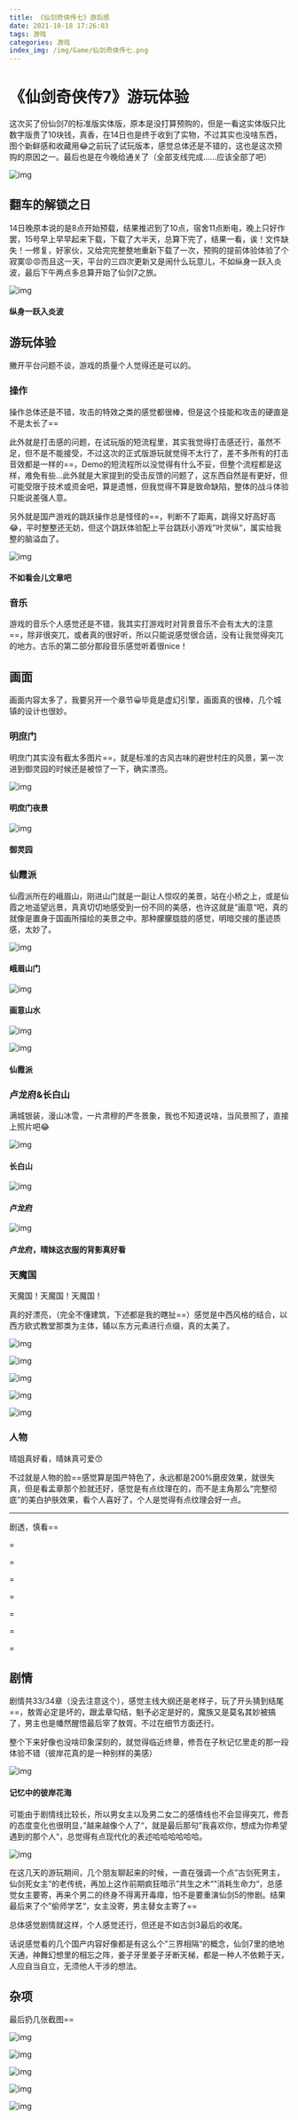 ```yaml
---
title: 《仙剑奇侠传七》游后感
date: 2021-10-18 17:26:03
tags: 游戏
categories: 游戏
index_img: /img/Game/仙剑奇侠传七.png
---
```


# 《仙剑奇侠传7》游玩体验

这次买了份仙剑7的标准版实体版，原本是没打算预购的，但是一看这实体版只比数字版贵了10块钱，真香，在14日也是终于收到了实物，不过其实也没啥东西，图个新鲜感和收藏用😂之前玩了试玩版本，感觉总体还是不错的，这也是这次预购的原因之一。最后也是在今晚给通关了（全部支线完成......应该全部了吧）

![img](https://imgheybox.max-c.com/bbs/2021/10/18/61991a8831e204185b1cceeac0f6ed94/thumb.jpeg)

## 翻车的解锁之日

14日晚原本说的是8点开始预载，结果推迟到了10点，宿舍11点断电，晚上只好作罢，15号早上早早起来下载，下载了大半天，总算下完了，结果一看，诶！文件缺失！一修复，好家伙，又给完完整整地重新下载了一次，预购的提前体验体验了个寂寞😡😡而且这一天，平台的三四次更新又是闹什么玩意儿，不如纵身一跃入炎波，最后下午两点多总算开始了仙剑7之旅。

![img](https://imgheybox.max-c.com/bbs/2021/10/18/172ae8ee17b862fe113540a71e2cfb62/thumb.png)

#### 纵身一跃入炎波

## 游玩体验

撇开平台问题不谈，游戏的质量个人觉得还是可以的。

### 操作

操作总体还是不错，攻击的特效之类的感觉都很棒，但是这个技能和攻击的硬直是不是太长了==

此外就是打击感的问题，在试玩版的短流程里，其实我觉得打击感还行，虽然不足，但不是不能接受，不过这次的正式版游玩就觉得不太行了，差不多所有的打击音效都是一样的==，Demo的短流程所以没觉得有什么不妥，但整个流程都是这样，难免有些...此外就是大家提到的受击反馈的问题了，这东西自然是有更好，但可能受限于技术或资金吧，算是遗憾，但我觉得不算是致命缺陷，整体的战斗体验只能说差强人意。

另外就是国产游戏的跳跃操作总是怪怪的==，判断不了距离，跳得又好高好高😂，平时整整还无妨，但这个跳跃体验配上平台跳跃小游戏”叶灵纵“，属实给我整的脑溢血了。

![img](https://imgheybox.max-c.com/bbs/2021/10/18/43c5cdaa0a32bfd768de645c7e9f0efb/thumb.png)

#### 不如看会儿文章吧

### 音乐

游戏的音乐个人感觉还是不错，我其实打游戏时对背景音乐不会有太大的注意==，除非很突兀，或者真的很好听，所以只能说感觉很合适，没有让我觉得突兀的地方。古乐的第二部分那段音乐感觉听着很nice！

## 画面

画面内容太多了，我要另开一个章节😀毕竟是虚幻引擎，画面真的很棒，几个城镇的设计也很妙。

### 明庶门

明庶门其实没有截太多图片==，就是标准的古风古味的避世村庄的风景，第一次进到御灵园的时候还是被惊了一下，确实漂亮。

![img](https://imgheybox.max-c.com/bbs/2021/10/18/62480c189eb817fdc0d270dc53f53ac5/thumb.png)

#### 明庶门夜景

![img](https://imgheybox.max-c.com/bbs/2021/10/18/4f4733bd2e9c956e21c5a4b78c229c10/thumb.png)

#### 御灵园

### 仙霞派

仙霞派所在的峨眉山，刚进山门就是一副让人惊叹的美景，站在小桥之上，或是仙霞之地遥望远景，真真切切地感受到一份不同的美感，也许这就是”画意“吧，真的就像是置身于国画所描绘的美景之中。那种朦朦胧胧的感觉，明暗交接的墨迹质感，太妙了。

![img](https://imgheybox.max-c.com/bbs/2021/10/18/2b5d3cba2379c42af54f38d658d025b1/thumb.png)

#### 峨眉山门

![img](https://imgheybox.max-c.com/bbs/2021/10/18/1e6f0e8aa663f2bf9806e9fbb157c67e/thumb.png)

#### 画意山水

![img](https://imgheybox.max-c.com/bbs/2021/10/18/dcb68fc674dd38f9f10c78c902dbde1f/thumb.png)

![img](https://imgheybox.max-c.com/bbs/2021/10/18/b8189cbb71c33aa6cca63dabef9f4cdb/thumb.png)

#### 仙霞派

### 卢龙府&长白山

满城银装，漫山冰雪，一片肃穆的严冬景象，我也不知道说啥，当风景照了，直接上照片吧😂

![img](https://imgheybox.max-c.com/bbs/2021/10/18/bb39ace3d90519543aab855d077f28a4/thumb.png)

#### 长白山

![img](https://imgheybox.max-c.com/bbs/2021/10/18/53d2852bac04645ecc97ff700d72caef/thumb.png)

#### 卢龙府

![img](https://imgheybox.max-c.com/bbs/2021/10/18/1d11865cb1bdccb098e44a9ab5a63fb7/thumb.png)

#### 卢龙府，晴妹这衣服的背影真好看

### 天魔国

天魔国！天魔国！天魔国！

真的好漂亮，（完全不懂建筑，下述都是我的瞎扯==）感觉是中西风格的结合，以西方欧式教堂那类为主体，辅以东方元素进行点缀，真的太美了。

![img](https://imgheybox.max-c.com/bbs/2021/10/18/a5809242682b5f316bf52527bb076873/thumb.png)

![img](https://imgheybox.max-c.com/bbs/2021/10/18/89a28bcbc5136e8c7bb056684970b180/thumb.png)

![img](https://imgheybox.max-c.com/bbs/2021/10/18/cc22eb14fa502ddf43801d05ca14a72c/thumb.png)

![img](https://imgheybox.max-c.com/bbs/2021/10/18/b96ebbd97924a88ed546293c08205226/thumb.png)

![img](https://imgheybox.max-c.com/bbs/2021/10/18/35674e819d1ba7d6ca15f2b8dda27138/thumb.png)

### 人物

晴姐真好看，晴妹真可爱😙

不过就是人物的脸==感觉算是国产特色了，永远都是200%磨皮效果，就很失真，但是看孟章那个脸就还好，感觉是有点纹理在的，而不是主角那么“完整彻底”的美白护肤效果，看个人喜好了，个人是觉得有点纹理会好一点。

------

剧透，慎看==

=

=

=

=

=

=

=

## 剧情

剧情共33/34章（没去注意这个），感觉主线大纲还是老样子，玩了开头猜到结尾==，敖胥必定是坏的，跟孟章勾结，魁予必定是好的，魔族又是莫名其妙被搞了，男主也是幡然醒悟最后宰了敖胥。不过在细节方面还行。

整个下来好像也没啥印象深刻的，就觉得临近终章，修吾在子秋记忆里走的那一段体验不错（彼岸花真的是一种别样的美感）

![img](https://imgheybox.max-c.com/bbs/2021/10/18/12c935a00ee0a64610a4f1f83bbb9446/thumb.png)

#### 记忆中的彼岸花海

可能由于剧情线比较长，所以男女主以及男二女二的感情线也不会显得突兀，修吾的态度变化也很明显，”越来越像个人了“，就是最后那句”我喜欢你，想成为你希望遇到的那个人“，总觉得有点现代化的表述哈哈哈哈哈哈。

![img](https://imgheybox.max-c.com/bbs/2021/10/18/0584f861413531e88d909c59651db9c0/thumb.png)

在这几天的游玩期间，几个朋友聊起来的时候，一直在强调一个点”古剑死男主，仙剑死女主“的老传统，再加上这作前期疯狂暗示”共生之术“”消耗生命力“，总感觉女主要寄，再来个男二的终身不得离开毒瘴，怕不是要重演仙剑5的惨剧。结果最后来了个”偷师学艺“，女主没寄，男主替女主寄了==

总体感觉剧情就这样，个人感觉还行，但还是不如古剑3最后的收尾。

话说感觉看的几个国产内容好像都是有这么个”三界相隔“的概念，仙剑7里的绝地天通，神舞幻想里的相忘之阵，姜子牙里姜子牙断天梯，都是一种人不依赖于天，人应自当自立，无须他人干涉的想法。

## 杂项

最后扔几张截图==

![img](https://imgheybox.max-c.com/bbs/2021/10/18/9b81611e20d876a208b7c991c48fe188/thumb.png)

![img](https://imgheybox.max-c.com/bbs/2021/10/18/a2105bcfdba0ec860b9482dfa411c842/thumb.png)

![img](https://imgheybox.max-c.com/bbs/2021/10/18/95eba03fb755cd51cb0d457189d41c6e/thumb.png)

![img](https://imgheybox.max-c.com/bbs/2021/10/18/75f863b4c5ffc7e87806d553b56392c2/thumb.png)

![img](https://imgheybox.max-c.com/bbs/2021/10/18/420fffc249afef265bd53d1f8856e6de/thumb.png)